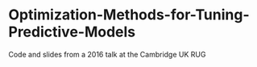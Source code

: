 # Optimization-Methods-for-Tuning-Predictive-Models
Code and slides from a 2016 talk at the Cambridge UK RUG
